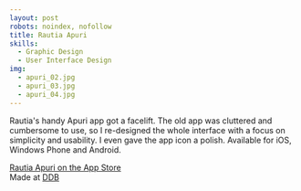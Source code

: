 ```yaml
---
layout: post
robots: noindex, nofollow
title: Rautia Apuri
skills: 
  - Graphic Design
  - User Interface Design
img:
  - apuri_02.jpg
  - apuri_03.jpg
  - apuri_04.jpg
---
```


Rautia's handy Apuri app got a facelift. The old app was cluttered and cumbersome to use, so I re-designed the whole interface with a focus on simplicity and usability. I even gave the app icon a polish. Available for iOS, Windows Phone and Android.

[Rautia Apuri on the App Store](https://itunes.apple.com/us/app/rautia-apuri/id524323705?mt=8)  
Made at [DDB](http://ddb.fi)